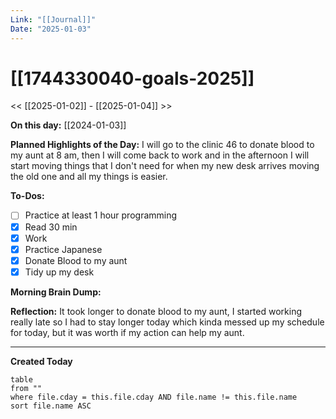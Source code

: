 ```yaml
---
Link: "[[Journal]]"
Date: "2025-01-03"
---
```

# [[1744330040-goals-2025]]

<< [[2025-01-02]] - [[2025-01-04]] >>

**On this day:** [[2024-01-03]]

**Planned Highlights of the Day:**
I will go to the clinic 46 to donate blood to my aunt at 8 am, then I will come back to work and in the afternoon I will start moving things that I don't need for when my new desk arrives moving the old one and all my things is easier. 

**To-Dos:**
- [ ] Practice at least 1 hour programming
- [x] Read 30 min
- [x] Work
- [x] Practice Japanese
- [x] Donate Blood to my aunt
- [x] Tidy up my desk

**Morning Brain Dump:**


**Reflection:**
It took longer to donate blood to my aunt, I started working really late so I had to stay longer today which kinda messed up my schedule for today, but it was worth if my action can help my aunt.

---
**Created Today**
```dataview
table
from ""
where file.cday = this.file.cday AND file.name != this.file.name
sort file.name ASC
```
